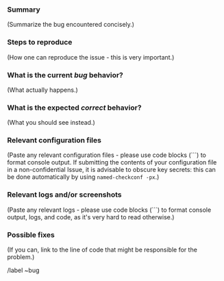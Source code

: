 <!--
If the bug you are reporting is potentially security-related - for example,
if it involves an assertion failure or other crash in `named` that can be
triggered repeatedly - then please do *NOT* report it here, but send an
email to [security-officer@isc.org](security-officer@isc.org).
-->

### Summary

(Summarize the bug encountered concisely.)

### Steps to reproduce

(How one can reproduce the issue - this is very important.)

### What is the current *bug* behavior?

(What actually happens.)

### What is the expected *correct* behavior?

(What you should see instead.)

### Relevant configuration files

(Paste any relevant configuration files - please use code blocks (```)
to format console output. If submitting the contents of your
configuration file in a non-confidential Issue, it is advisable to
obscure key secrets: this can be done automatically by using
`named-checkconf -px`.)

### Relevant logs and/or screenshots

(Paste any relevant logs - please use code blocks (```) to format console
output, logs, and code, as it's very hard to read otherwise.)

### Possible fixes

(If you can, link to the line of code that might be responsible for the
problem.)

/label ~bug
